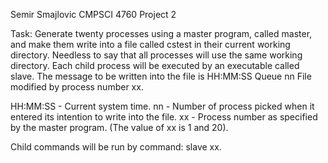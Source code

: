 Semir Smajlovic
CMPSCI 4760
Project 2

Task:
Generate twenty processes using a master program, called master, and make them write into a file called cstest in their current working directory. Needless to say that all processes will use the same working directory. Each child process will be executed by an executable called slave. The message to be written into the file is HH:MM:SS Queue nn File modified by process number xx.

HH:MM:SS - Current system time.
nn - Number of process picked when it entered its intention to write into the file.
xx - Process number as specified by the master program. (The value of xx is 1 and 20).

Child commands will be run by command: slave xx.